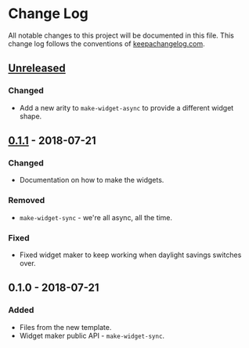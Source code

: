 # Change Log
All notable changes to this project will be documented in this file. This change log follows the conventions of [keepachangelog.com](http://keepachangelog.com/).

## [Unreleased]
### Changed
- Add a new arity to `make-widget-async` to provide a different widget shape.

## [0.1.1] - 2018-07-21
### Changed
- Documentation on how to make the widgets.

### Removed
- `make-widget-sync` - we're all async, all the time.

### Fixed
- Fixed widget maker to keep working when daylight savings switches over.

## 0.1.0 - 2018-07-21
### Added
- Files from the new template.
- Widget maker public API - `make-widget-sync`.

[Unreleased]: https://github.com/your-name/map-inversions/compare/0.1.1...HEAD
[0.1.1]: https://github.com/your-name/map-inversions/compare/0.1.0...0.1.1
